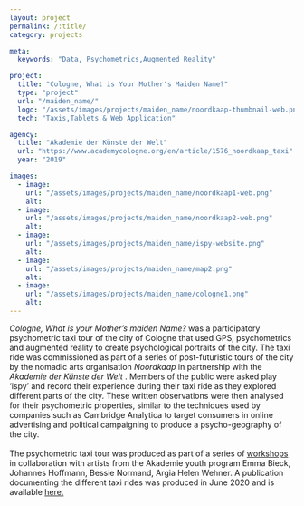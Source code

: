 ```yaml
---
layout: project
permalink: /:title/
category: projects

meta:
  keywords: "Data, Psychometrics,Augmented Reality"

project:
  title: "Cologne, What is Your Mother's Maiden Name?"
  type: "project"
  url: "/maiden_name/"
  logo: "/assets/images/projects/maiden_name/noordkaap-thumbnail-web.png"
  tech: "Taxis,Tablets & Web Application"

agency:
  title: "Akademie der Künste der Welt"
  url: "https://www.academycologne.org/en/article/1576_noordkaap_taxi"
  year: "2019"

images:
  - image:
    url: "/assets/images/projects/maiden_name/noordkaap1-web.png"
    alt:
  - image:
    url: "/assets/images/projects/maiden_name/noordkaap2-web.png"
    alt:
  - image:
    url: "/assets/images/projects/maiden_name/ispy-website.png"
    alt:
  - image:
    url: "/assets/images/projects/maiden_name/map2.png"
    alt:
  - image:
    url: "/assets/images/projects/maiden_name/cologne1.png"
    alt:
---
```

<p><i>Cologne, What is your Mother’s maiden Name?</i>  was a participatory psychometric taxi tour of the city of Cologne that used GPS, psychometrics and augmented reality to create psychological portraits of the city. The taxi ride was commissioned as part of a series of post-futuristic tours of the city by the nomadic arts organisation <i>Noordkaap</i> in partnership with the <i>Akademie der Künste der Welt</i> . Members of the public were asked play ‘ispy’ and record their experience during their taxi ride as they explored different parts of the city. These written observations were then analysed for their psychometric properties, similar to the techniques used by companies such as Cambridge Analytica to target consumers in online advertising and political campaigning to produce a psycho-geography of the city.
<br>
<br>
The psychometric taxi tour was produced as part of a series of <a href="/cologne-maiden-name-workshop/">workshops</a> in collaboration with artists from the Akademie youth program Emma Bieck, Johannes Hoffmann, Bessie Normand, Argia Helen Wehner. A publication documenting the different taxi rides was produced in June 2020 and is available <a href="https://issuu.com/maxdovey/docs/nk-taxi-inside_black_web">here.</a>
